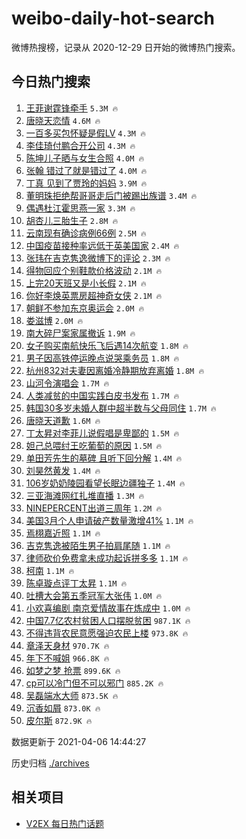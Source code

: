 # weibo-daily-hot-search

微博热搜榜，记录从 2020-12-29 日开始的微博热门搜索。

## 今日热门搜索

<!-- BEGIN -->

1. [王菲谢霆锋牵手](https://s.weibo.com/weibo?q=%E7%8E%8B%E8%8F%B2%E8%B0%A2%E9%9C%86%E9%94%8B%E7%89%B5%E6%89%8B&Refer=top) `5.3M 🔥`
1. [唐晓天恋情](https://s.weibo.com/weibo?q=%E5%94%90%E6%99%93%E5%A4%A9%E6%81%8B%E6%83%85&Refer=top) `4.6M 🔥`
1. [一百多买包怀疑是假LV](https://s.weibo.com/weibo?q=%23%E4%B8%80%E7%99%BE%E5%A4%9A%E4%B9%B0%E5%8C%85%E6%80%80%E7%96%91%E6%98%AF%E5%81%87LV%23&Refer=top) `4.3M 🔥`
1. [李佳琦付鹏合开公司](https://s.weibo.com/weibo?q=%23%E6%9D%8E%E4%BD%B3%E7%90%A6%E4%BB%98%E9%B9%8F%E5%90%88%E5%BC%80%E5%85%AC%E5%8F%B8%23&Refer=top) `4.3M 🔥`
1. [陈坤儿子晒与女生合照](https://s.weibo.com/weibo?q=%E9%99%88%E5%9D%A4%E5%84%BF%E5%AD%90%E6%99%92%E4%B8%8E%E5%A5%B3%E7%94%9F%E5%90%88%E7%85%A7&Refer=top) `4.0M 🔥`
1. [张翰 错过了就是错过了](https://s.weibo.com/weibo?q=%E5%BC%A0%E7%BF%B0%20%E9%94%99%E8%BF%87%E4%BA%86%E5%B0%B1%E6%98%AF%E9%94%99%E8%BF%87%E4%BA%86&Refer=top) `4.0M 🔥`
1. [丁真 见到了贾玲的妈妈](https://s.weibo.com/weibo?q=%E4%B8%81%E7%9C%9F%20%E8%A7%81%E5%88%B0%E4%BA%86%E8%B4%BE%E7%8E%B2%E7%9A%84%E5%A6%88%E5%A6%88&Refer=top) `3.9M 🔥`
1. [董明珠拒绝帮哥哥走后门被踢出族谱](https://s.weibo.com/weibo?q=%23%E8%91%A3%E6%98%8E%E7%8F%A0%E6%8B%92%E7%BB%9D%E5%B8%AE%E5%93%A5%E5%93%A5%E8%B5%B0%E5%90%8E%E9%97%A8%E8%A2%AB%E8%B8%A2%E5%87%BA%E6%97%8F%E8%B0%B1%23&Refer=top) `3.4M 🔥`
1. [偶遇杜江霍思燕一家](https://s.weibo.com/weibo?q=%E5%81%B6%E9%81%87%E6%9D%9C%E6%B1%9F%E9%9C%8D%E6%80%9D%E7%87%95%E4%B8%80%E5%AE%B6&Refer=top) `3.3M 🔥`
1. [胡杏儿三胎生子](https://s.weibo.com/weibo?q=%23%E8%83%A1%E6%9D%8F%E5%84%BF%E4%B8%89%E8%83%8E%E7%94%9F%E5%AD%90%23&Refer=top) `2.8M 🔥`
1. [云南现有确诊病例66例](https://s.weibo.com/weibo?q=%23%E4%BA%91%E5%8D%97%E7%8E%B0%E6%9C%89%E7%A1%AE%E8%AF%8A%E7%97%85%E4%BE%8B66%E4%BE%8B%23&Refer=top) `2.5M 🔥`
1. [中国疫苗接种率远低于英美国家](https://s.weibo.com/weibo?q=%23%E4%B8%AD%E5%9B%BD%E7%96%AB%E8%8B%97%E6%8E%A5%E7%A7%8D%E7%8E%87%E8%BF%9C%E4%BD%8E%E4%BA%8E%E8%8B%B1%E7%BE%8E%E5%9B%BD%E5%AE%B6%23&Refer=top) `2.4M 🔥`
1. [张玮在吉克隽逸微博下的评论](https://s.weibo.com/weibo?q=%E5%BC%A0%E7%8E%AE%E5%9C%A8%E5%90%89%E5%85%8B%E9%9A%BD%E9%80%B8%E5%BE%AE%E5%8D%9A%E4%B8%8B%E7%9A%84%E8%AF%84%E8%AE%BA&Refer=top) `2.3M 🔥`
1. [得物回应个别鞋款价格波动](https://s.weibo.com/weibo?q=%23%E5%BE%97%E7%89%A9%E5%9B%9E%E5%BA%94%E4%B8%AA%E5%88%AB%E9%9E%8B%E6%AC%BE%E4%BB%B7%E6%A0%BC%E6%B3%A2%E5%8A%A8%23&Refer=top) `2.1M 🔥`
1. [上完20天班又是小长假](https://s.weibo.com/weibo?q=%23%E4%B8%8A%E5%AE%8C20%E5%A4%A9%E7%8F%AD%E5%8F%88%E6%98%AF%E5%B0%8F%E9%95%BF%E5%81%87%23&Refer=top) `2.1M 🔥`
1. [你好李焕英票房超神奇女侠](https://s.weibo.com/weibo?q=%23%E4%BD%A0%E5%A5%BD%E6%9D%8E%E7%84%95%E8%8B%B1%E7%A5%A8%E6%88%BF%E8%B6%85%E7%A5%9E%E5%A5%87%E5%A5%B3%E4%BE%A0%23&Refer=top) `2.1M 🔥`
1. [朝鲜不参加东京奥运会](https://s.weibo.com/weibo?q=%23%E6%9C%9D%E9%B2%9C%E4%B8%8D%E5%8F%82%E5%8A%A0%E4%B8%9C%E4%BA%AC%E5%A5%A5%E8%BF%90%E4%BC%9A%23&Refer=top) `2.0M 🔥`
1. [娄滋博](https://s.weibo.com/weibo?q=%E5%A8%84%E6%BB%8B%E5%8D%9A&Refer=top) `2.0M 🔥`
1. [南大碎尸案家属撤诉](https://s.weibo.com/weibo?q=%23%E5%8D%97%E5%A4%A7%E7%A2%8E%E5%B0%B8%E6%A1%88%E5%AE%B6%E5%B1%9E%E6%92%A4%E8%AF%89%23&Refer=top) `1.9M 🔥`
1. [女子购买南航快乐飞后遇14次航变](https://s.weibo.com/weibo?q=%23%E5%A5%B3%E5%AD%90%E8%B4%AD%E4%B9%B0%E5%8D%97%E8%88%AA%E5%BF%AB%E4%B9%90%E9%A3%9E%E5%90%8E%E9%81%8714%E6%AC%A1%E8%88%AA%E5%8F%98%23&Refer=top) `1.8M 🔥`
1. [男子因高铁停运晚点说哭乘务员](https://s.weibo.com/weibo?q=%E7%94%B7%E5%AD%90%E5%9B%A0%E9%AB%98%E9%93%81%E5%81%9C%E8%BF%90%E6%99%9A%E7%82%B9%E8%AF%B4%E5%93%AD%E4%B9%98%E5%8A%A1%E5%91%98&Refer=top) `1.8M 🔥`
1. [杭州832对夫妻因离婚冷静期放弃离婚](https://s.weibo.com/weibo?q=%23%E6%9D%AD%E5%B7%9E832%E5%AF%B9%E5%A4%AB%E5%A6%BB%E5%9B%A0%E7%A6%BB%E5%A9%9A%E5%86%B7%E9%9D%99%E6%9C%9F%E6%94%BE%E5%BC%83%E7%A6%BB%E5%A9%9A%23&Refer=top) `1.8M 🔥`
1. [山河令演唱会](https://s.weibo.com/weibo?q=%E5%B1%B1%E6%B2%B3%E4%BB%A4%E6%BC%94%E5%94%B1%E4%BC%9A&Refer=top) `1.7M 🔥`
1. [人类减贫的中国实践白皮书发布](https://s.weibo.com/weibo?q=%23%E4%BA%BA%E7%B1%BB%E5%87%8F%E8%B4%AB%E7%9A%84%E4%B8%AD%E5%9B%BD%E5%AE%9E%E8%B7%B5%E7%99%BD%E7%9A%AE%E4%B9%A6%E5%8F%91%E5%B8%83%23&Refer=top) `1.7M 🔥`
1. [韩国30多岁未婚人群中超半数与父母同住](https://s.weibo.com/weibo?q=%23%E9%9F%A9%E5%9B%BD30%E5%A4%9A%E5%B2%81%E6%9C%AA%E5%A9%9A%E4%BA%BA%E7%BE%A4%E4%B8%AD%E8%B6%85%E5%8D%8A%E6%95%B0%E4%B8%8E%E7%88%B6%E6%AF%8D%E5%90%8C%E4%BD%8F%23&Refer=top) `1.7M 🔥`
1. [唐晓天道歉](https://s.weibo.com/weibo?q=%E5%94%90%E6%99%93%E5%A4%A9%E9%81%93%E6%AD%89&Refer=top) `1.6M 🔥`
1. [丁太昇对李菲儿说假唱是卑鄙的](https://s.weibo.com/weibo?q=%23%E4%B8%81%E5%A4%AA%E6%98%87%E5%AF%B9%E6%9D%8E%E8%8F%B2%E5%84%BF%E8%AF%B4%E5%81%87%E5%94%B1%E6%98%AF%E5%8D%91%E9%84%99%E7%9A%84%23&Refer=top) `1.5M 🔥`
1. [妲己总喂纣王吃葡萄的原因](https://s.weibo.com/weibo?q=%23%E5%A6%B2%E5%B7%B1%E6%80%BB%E5%96%82%E7%BA%A3%E7%8E%8B%E5%90%83%E8%91%A1%E8%90%84%E7%9A%84%E5%8E%9F%E5%9B%A0%23&Refer=top) `1.5M 🔥`
1. [单田芳先生的墓碑 且听下回分解](https://s.weibo.com/weibo?q=%E5%8D%95%E7%94%B0%E8%8A%B3%E5%85%88%E7%94%9F%E7%9A%84%E5%A2%93%E7%A2%91%20%E4%B8%94%E5%90%AC%E4%B8%8B%E5%9B%9E%E5%88%86%E8%A7%A3&Refer=top) `1.4M 🔥`
1. [刘昊然黄发](https://s.weibo.com/weibo?q=%E5%88%98%E6%98%8A%E7%84%B6%E9%BB%84%E5%8F%91&Refer=top) `1.4M 🔥`
1. [106岁奶奶陵园看望长眠边疆独子](https://s.weibo.com/weibo?q=%23106%E5%B2%81%E5%A5%B6%E5%A5%B6%E9%99%B5%E5%9B%AD%E7%9C%8B%E6%9C%9B%E9%95%BF%E7%9C%A0%E8%BE%B9%E7%96%86%E7%8B%AC%E5%AD%90%23&Refer=top) `1.4M 🔥`
1. [三亚海滩网红扎堆直播](https://s.weibo.com/weibo?q=%E4%B8%89%E4%BA%9A%E6%B5%B7%E6%BB%A9%E7%BD%91%E7%BA%A2%E6%89%8E%E5%A0%86%E7%9B%B4%E6%92%AD&Refer=top) `1.3M 🔥`
1. [NINEPERCENT出道三周年](https://s.weibo.com/weibo?q=NINEPERCENT%E5%87%BA%E9%81%93%E4%B8%89%E5%91%A8%E5%B9%B4&Refer=top) `1.2M 🔥`
1. [美国3月个人申请破产数量激增41%](https://s.weibo.com/weibo?q=%E7%BE%8E%E5%9B%BD3%E6%9C%88%E4%B8%AA%E4%BA%BA%E7%94%B3%E8%AF%B7%E7%A0%B4%E4%BA%A7%E6%95%B0%E9%87%8F%E6%BF%80%E5%A2%9E41%25&Refer=top) `1.1M 🔥`
1. [焉栩嘉近照](https://s.weibo.com/weibo?q=%23%E7%84%89%E6%A0%A9%E5%98%89%E8%BF%91%E7%85%A7%23&Refer=top) `1.1M 🔥`
1. [吉克隽逸被陌生男子拍肩尾随](https://s.weibo.com/weibo?q=%E5%90%89%E5%85%8B%E9%9A%BD%E9%80%B8%E8%A2%AB%E9%99%8C%E7%94%9F%E7%94%B7%E5%AD%90%E6%8B%8D%E8%82%A9%E5%B0%BE%E9%9A%8F&Refer=top) `1.1M 🔥`
1. [律师砍价免费拿未成功起诉拼多多](https://s.weibo.com/weibo?q=%23%E5%BE%8B%E5%B8%88%E7%A0%8D%E4%BB%B7%E5%85%8D%E8%B4%B9%E6%8B%BF%E6%9C%AA%E6%88%90%E5%8A%9F%E8%B5%B7%E8%AF%89%E6%8B%BC%E5%A4%9A%E5%A4%9A%23&Refer=top) `1.1M 🔥`
1. [柯南](https://s.weibo.com/weibo?q=%E6%9F%AF%E5%8D%97&Refer=top) `1.1M 🔥`
1. [陈卓璇点评丁太昇](https://s.weibo.com/weibo?q=%23%E9%99%88%E5%8D%93%E7%92%87%E7%82%B9%E8%AF%84%E4%B8%81%E5%A4%AA%E6%98%87%23&Refer=top) `1.1M 🔥`
1. [吐槽大会第五季冠军大张伟](https://s.weibo.com/weibo?q=%23%E5%90%90%E6%A7%BD%E5%A4%A7%E4%BC%9A%E7%AC%AC%E4%BA%94%E5%AD%A3%E5%86%A0%E5%86%9B%E5%A4%A7%E5%BC%A0%E4%BC%9F%23&Refer=top) `1.0M 🔥`
1. [小欢喜编剧 南京爱情故事在炼成中](https://s.weibo.com/weibo?q=%E5%B0%8F%E6%AC%A2%E5%96%9C%E7%BC%96%E5%89%A7%20%E5%8D%97%E4%BA%AC%E7%88%B1%E6%83%85%E6%95%85%E4%BA%8B%E5%9C%A8%E7%82%BC%E6%88%90%E4%B8%AD&Refer=top) `1.0M 🔥`
1. [中国7.7亿农村贫困人口摆脱贫困](https://s.weibo.com/weibo?q=%E4%B8%AD%E5%9B%BD7.7%E4%BA%BF%E5%86%9C%E6%9D%91%E8%B4%AB%E5%9B%B0%E4%BA%BA%E5%8F%A3%E6%91%86%E8%84%B1%E8%B4%AB%E5%9B%B0&Refer=top) `987.1K 🔥`
1. [不得违背农民意愿强迫农民上楼](https://s.weibo.com/weibo?q=%23%E4%B8%8D%E5%BE%97%E8%BF%9D%E8%83%8C%E5%86%9C%E6%B0%91%E6%84%8F%E6%84%BF%E5%BC%BA%E8%BF%AB%E5%86%9C%E6%B0%91%E4%B8%8A%E6%A5%BC%23&Refer=top) `973.8K 🔥`
1. [章泽天身材](https://s.weibo.com/weibo?q=%E7%AB%A0%E6%B3%BD%E5%A4%A9%E8%BA%AB%E6%9D%90&Refer=top) `970.7K 🔥`
1. [年下不喊姐](https://s.weibo.com/weibo?q=%23%E5%B9%B4%E4%B8%8B%E4%B8%8D%E5%96%8A%E5%A7%90%23&Refer=top) `966.8K 🔥`
1. [如梦之梦 抢票](https://s.weibo.com/weibo?q=%E5%A6%82%E6%A2%A6%E4%B9%8B%E6%A2%A6%20%E6%8A%A2%E7%A5%A8&Refer=top) `899.6K 🔥`
1. [cp可以冷门但不可以邪门](https://s.weibo.com/weibo?q=%23cp%E5%8F%AF%E4%BB%A5%E5%86%B7%E9%97%A8%E4%BD%86%E4%B8%8D%E5%8F%AF%E4%BB%A5%E9%82%AA%E9%97%A8%23&Refer=top) `885.2K 🔥`
1. [吴磊端水大师](https://s.weibo.com/weibo?q=%23%E5%90%B4%E7%A3%8A%E7%AB%AF%E6%B0%B4%E5%A4%A7%E5%B8%88%23&Refer=top) `873.5K 🔥`
1. [沉香如屑](https://s.weibo.com/weibo?q=%E6%B2%89%E9%A6%99%E5%A6%82%E5%B1%91&Refer=top) `873.0K 🔥`
1. [皮尔斯](https://s.weibo.com/weibo?q=%E7%9A%AE%E5%B0%94%E6%96%AF&Refer=top) `872.9K 🔥`

数据更新于 2021-04-06 14:44:27

<!-- END -->

历史归档 [./archives](./archives)

## 相关项目

- [V2EX 每日热门话题](https://github.com/boojack/v2ex-daily-hot-topic)
